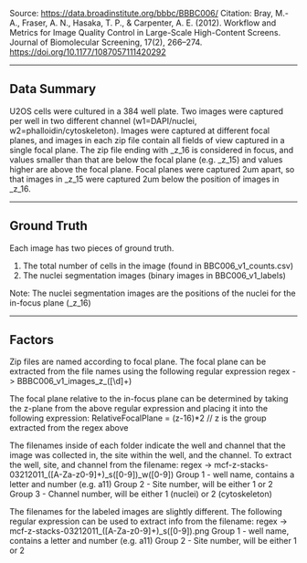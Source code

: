 Source: https://data.broadinstitute.org/bbbc/BBBC006/
Citation: Bray, M.-A., Fraser, A. N., Hasaka, T. P., & Carpenter, A. E. (2012).
          Workflow and Metrics for Image Quality Control in Large-Scale
          High-Content Screens. Journal of Biomolecular Screening, 17(2),
          266–274. https://doi.org/10.1177/1087057111420292

------------
Data Summary
------------
U2OS cells were cultured in a 384 well plate. Two images were captured per well
in two different channel (w1=DAPI/nuclei, w2=phalloidin/cytoskeleton). Images
were captured at different focal planes, and images in each zip file contain all
fields of view captured in a single focal plane. The zip file ending with _z_16
is considered in focus, and values smaller than that are below the focal plane
(e.g. _z_15) and values higher are above the focal plane. Focal planes were
captured 2um apart, so that images in _z_15 were captured 2um below the position
of images in _z_16.

------------
Ground Truth
------------
Each image has two pieces of ground truth.
1. The total number of cells in the image (found in BBC006_v1_counts.csv)
2. The nuclei segmentation images (binary images in BBC006_v1_labels)

Note: The nuclei segmentation images are the positions of the nuclei for the
      in-focus plane (_z_16)

-------
Factors
-------
Zip files are named according to focal plane. The focal plane can be extracted
from the file names using the following regular expression
regex -> BBBC006_v1_images_z_([\d]+)

The focal plane relative to the in-focus plane can be determined by taking the
z-plane from the above regular expression and placing it into the following
expression:
RelativeFocalPlane = (z-16)*2        // z is the group extracted from the regex above

The filenames inside of each folder indicate the well and channel that the image
was collected in, the site within the well, and the channel.
To extract the well, site, and channel from the filename:
regex -> mcf-z-stacks-03212011_([A-Za-z0-9]+)_s([0-9])_w([0-9])
Group 1 - well name, contains a letter and number (e.g. a11)
Group 2 - Site number, will be either 1 or 2
Group 3 - Channel number, will be either 1 (nuclei) or 2 (cytoskeleton)

The filenames for the labeled images are slightly different. The following
regular expression can be used to extract info from the filename:
regex -> mcf-z-stacks-03212011_([A-Za-z0-9]+)_s([0-9]).png
Group 1 - well name, contains a letter and number (e.g. a11)
Group 2 - Site number, will be either 1 or 2
